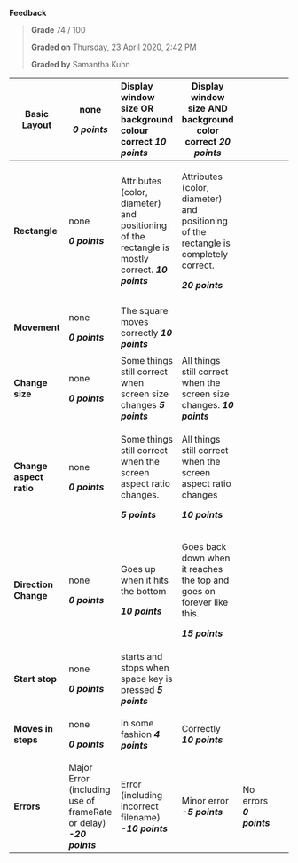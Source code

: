 **Feedback**

> **Grade** 74 / 100
>
> **Graded on** Thursday, 23 April 2020, 2:42 PM
>
> **Graded by** Samantha Kuhn


| **Basic Layout** | <p>none</p><p>***0 points***</p> | Display window size OR background colour correct ***10 points*** | Display window size AND background color correct ***20 points*** | | | |
| - | - | :- | - | :- | :- | :- |
| **Rectangle** | <p>none</p><p>***0 points***</p> | Attributes (color, diameter) and positioning of the rectangle is mostly correct. ***10 points*** | <p>Attributes (color, diameter) and positioning of the rectangle is completely correct.</p><p>***20 points***</p> | | | |
| **Movement** | <p>none</p><p>***0 points***</p> | The square moves correctly ***10 points*** | | | | |
| **Change size** | <p>none</p><p>***0 points***</p> | Some things still correct when screen size changes ***5 points*** | All things still correct when the screen size changes. ***10 points*** | | | |
| **Change aspect ratio** | <p>none</p><p>***0 points***</p> | <p>Some things still correct when the screen aspect ratio changes.</p><p>***5 points***</p> | <p>All things still correct when the screen aspect ratio changes</p><p>***10 points***</p> | | | |
| **Direction Change** | <p>none</p><p>***0 points***</p> | <p>Goes up when it hits the bottom</p><p>***10 points***</p> | <p>Goes back down when it reaches the top and goes on forever like this.</p><p>***15 points***</p> | | | |
| **Start stop** | <p>none</p><p>***0 points***</p> | starts and stops when space key is pressed ***5 points*** | | | | |
| **Moves in steps** | <p>none</p><p>***0 points***</p> | In some fashion ***4 points*** | Correctly ***10 points*** | | | |
| **Errors** | Major Error (including use of frameRate or delay) ***-20 points*** | Error (including incorrect filename) ***-10 points*** | Minor error ***-5 points*** | No errors ***0 points*** | | |

